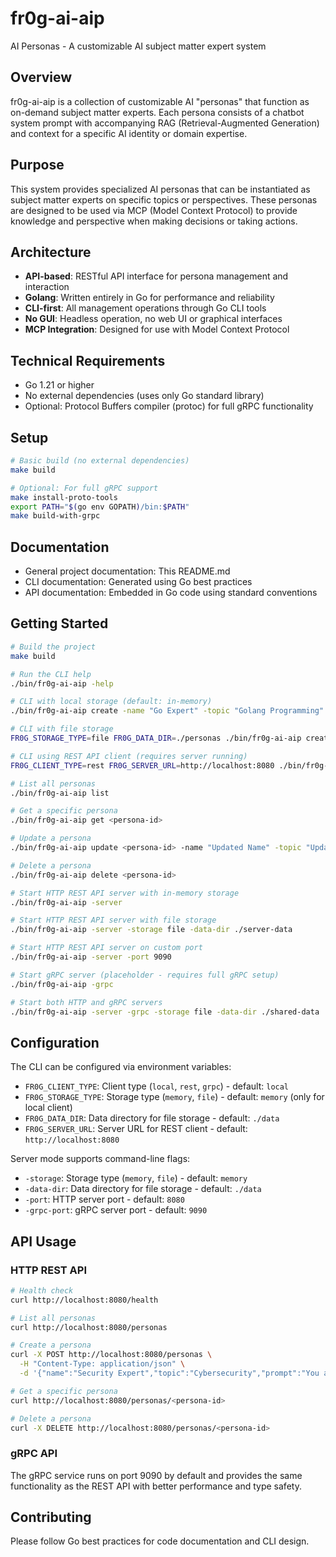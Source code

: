 # fr0g-ai-aip

AI Personas - A customizable AI subject matter expert system

## Overview

fr0g-ai-aip is a collection of customizable AI "personas" that function as on-demand subject matter experts. Each persona consists of a chatbot system prompt with accompanying RAG (Retrieval-Augmented Generation) and context for a specific AI identity or domain expertise.

## Purpose

This system provides specialized AI personas that can be instantiated as subject matter experts on specific topics or perspectives. These personas are designed to be used via MCP (Model Context Protocol) to provide knowledge and perspective when making decisions or taking actions.

## Architecture

- **API-based**: RESTful API interface for persona management and interaction
- **Golang**: Written entirely in Go for performance and reliability
- **CLI-first**: All management operations through Go CLI tools
- **No GUI**: Headless operation, no web UI or graphical interfaces
- **MCP Integration**: Designed for use with Model Context Protocol

## Technical Requirements

- Go 1.21 or higher
- No external dependencies (uses only Go standard library)
- Optional: Protocol Buffers compiler (protoc) for full gRPC functionality

## Setup

```bash
# Basic build (no external dependencies)
make build

# Optional: For full gRPC support
make install-proto-tools
export PATH="$(go env GOPATH)/bin:$PATH"
make build-with-grpc
```

## Documentation

- General project documentation: This README.md
- CLI documentation: Generated using Go best practices
- API documentation: Embedded in Go code using standard conventions

## Getting Started

```bash
# Build the project
make build

# Run the CLI help
./bin/fr0g-ai-aip -help

# CLI with local storage (default: in-memory)
./bin/fr0g-ai-aip create -name "Go Expert" -topic "Golang Programming" -prompt "You are an expert Go programmer with deep knowledge of best practices, performance optimization, and modern Go development."

# CLI with file storage
FR0G_STORAGE_TYPE=file FR0G_DATA_DIR=./personas ./bin/fr0g-ai-aip create -name "Security Expert" -topic "Cybersecurity" -prompt "You are a cybersecurity expert."

# CLI using REST API client (requires server running)
FR0G_CLIENT_TYPE=rest FR0G_SERVER_URL=http://localhost:8080 ./bin/fr0g-ai-aip list

# List all personas
./bin/fr0g-ai-aip list

# Get a specific persona
./bin/fr0g-ai-aip get <persona-id>

# Update a persona
./bin/fr0g-ai-aip update <persona-id> -name "Updated Name" -topic "Updated Topic"

# Delete a persona
./bin/fr0g-ai-aip delete <persona-id>

# Start HTTP REST API server with in-memory storage
./bin/fr0g-ai-aip -server

# Start HTTP REST API server with file storage
./bin/fr0g-ai-aip -server -storage file -data-dir ./server-data

# Start HTTP REST API server on custom port
./bin/fr0g-ai-aip -server -port 9090

# Start gRPC server (placeholder - requires full gRPC setup)
./bin/fr0g-ai-aip -grpc

# Start both HTTP and gRPC servers
./bin/fr0g-ai-aip -server -grpc -storage file -data-dir ./shared-data
```

## Configuration

The CLI can be configured via environment variables:

- `FR0G_CLIENT_TYPE`: Client type (`local`, `rest`, `grpc`) - default: `local`
- `FR0G_STORAGE_TYPE`: Storage type (`memory`, `file`) - default: `memory` (only for local client)
- `FR0G_DATA_DIR`: Data directory for file storage - default: `./data`
- `FR0G_SERVER_URL`: Server URL for REST client - default: `http://localhost:8080`

Server mode supports command-line flags:

- `-storage`: Storage type (`memory`, `file`) - default: `memory`
- `-data-dir`: Data directory for file storage - default: `./data`
- `-port`: HTTP server port - default: `8080`
- `-grpc-port`: gRPC server port - default: `9090`

## API Usage

### HTTP REST API

```bash
# Health check
curl http://localhost:8080/health

# List all personas
curl http://localhost:8080/personas

# Create a persona
curl -X POST http://localhost:8080/personas \
  -H "Content-Type: application/json" \
  -d '{"name":"Security Expert","topic":"Cybersecurity","prompt":"You are a cybersecurity expert with extensive knowledge of threat analysis, security best practices, and incident response."}'

# Get a specific persona
curl http://localhost:8080/personas/<persona-id>

# Delete a persona
curl -X DELETE http://localhost:8080/personas/<persona-id>
```

### gRPC API

The gRPC service runs on port 9090 by default and provides the same functionality as the REST API with better performance and type safety.

## Contributing

Please follow Go best practices for code documentation and CLI design.
